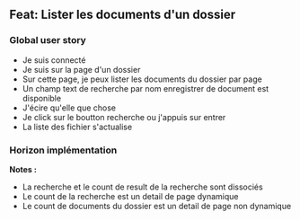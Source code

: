 ## Feat: Lister les documents d'un dossier

### Global user story

- Je suis connecté
- Je suis sur la page d'un dossier
- Sur cette page, je peux lister les documents du dossier par page
- Un champ text de recherche par nom enregistrer de document est disponible
- J'écire qu'elle que chose
- Je click sur le boutton recherche ou j'appuis sur entrer
- La liste des fichier s'actualise

### Horizon implémentation

**Notes :**

- La recherche et le count de result de la recherche sont dissociés
- Le count de la recherche est un detail de page dynamique
- Le count de documents du dossier est un detail de page non dynamique